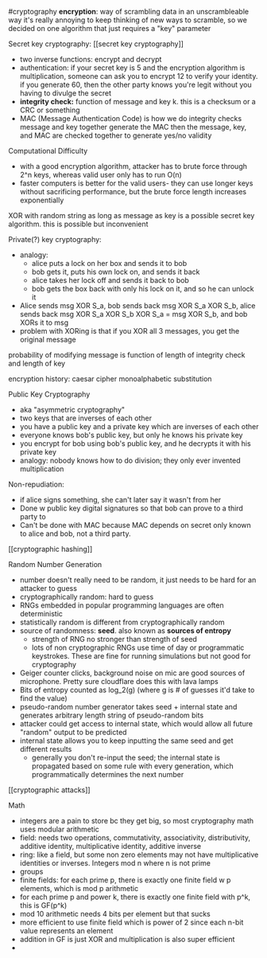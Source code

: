 
#cryptography 
**encryption**: way of scrambling data in an unscrambleable way
it's really annoying to keep thinking of new ways to scramble, so we decided on one algorithm that just requires a "key" parameter

Secret key cryptography:
[[secret key cryptography]]
- two inverse functions: encrypt and decrypt
- authentication: if your secret key is 5 and the encryption algorithm is multiplication, someone can ask you to encrypt 12 to verify your identity. if you generate 60, then the other party knows you're legit without you having to divulge the secret
- **integrity check:** function of message and key k. this is a checksum or a CRC or something
- MAC (Message Authentication Code) is how we do integrity checks 
	message and key together generate the MAC
	then the message, key, and MAC are checked together to generate yes/no validity

Computational Difficulty
- with a good encryption algorithm, attacker has to brute force through 2^n keys, whereas valid user only has to run O(n)
- faster computers is better for the valid users- they can use longer keys without sacrificing performance, but the brute force length increases exponentially

XOR with random string as long as message as key is a possible secret key algorithm. this is possible but inconvenient

Private(?) key cryptography:
- analogy:
	- alice puts a lock on her box and sends it to bob
	- bob gets it, puts his own lock on, and sends it back
	- alice takes her lock off and sends it back to bob
	- bob gets the box back with only his lock on it, and so he can unlock it
- Alice sends msg XOR S_a, bob sends back msg XOR S_a XOR S_b, alice sends back msg XOR S_a XOR S_b XOR S_a = msg XOR S_b, and bob XORs it to msg
- problem with XORing is that if you XOR all 3 messages, you get the original message

probability of modifying message is function of length of integrity check and length of key

encryption history:
	caesar cipher
	monoalphabetic substitution

Public Key Cryptography
- aka "asymmetric cryptography"
- two keys that are inverses of each other
- you have a public key and a private key which are inverses of each other
- everyone knows bob's public key, but only he knows his private key
- you encrypt for bob using bob's public key, and he decrypts it with his private key
- analogy: nobody knows how to do division; they only ever invented multiplication

Non-repudiation: 
- if alice signs something, she can't later say it wasn't from her
- Done w public key digital signatures so that bob can prove to a third party to 
- Can't be done with MAC because MAC depends on secret only known to alice and bob, not a third party. 
	
[[cryptographic hashing]]

Random Number Generation
- number doesn't really need to be random, it just needs to be hard for an attacker to guess
- cryptographically random: hard to guess
- RNGs embedded in popular programming languages are often deterministic
- statistically random is different from cryptographically random
- source of randomness: **seed**. also known as **sources of entropy**
	- strength of RNG no stronger than strength of seed
	- lots of non cryptographic RNGs use time of day or programmatic keystrokes. These are fine for running simulations but not good for cryptography
- Geiger counter clicks, background noise on mic are good sources of microphone. Pretty sure cloudflare does this with lava lamps
- Bits of entropy counted as log_2(g) (where g is # of guesses it'd take to find the value)
- pseudo-random number generator takes seed + internal state and generates arbitrary length string of pseudo-random bits
- attacker could get access to internal state, which would allow all future "random" output to be predicted
- internal state allows you to keep inputting the same seed and get different results
	- generally you don't re-input the seed; the internal state is propagated based on some rule with every generation, which programmatically determines the next number


[[cryptographic attacks]]

Math
- integers are a pain to store bc they get big, so most cryptography math uses modular arithmetic 
- field: needs two operations, commutativity, associativity, distributivity, additive identity, multiplicative identity, additive inverse
- ring: like a field, but some non zero elements may not have multiplicative identities or inverses. Integers mod n where n is not prime
- groups 
- finite fields: for each prime p, there is exactly one finite field w p elements, which is mod p arithmetic
- for each prime p and power k, there is exactly one finite field with p^k, this is GF(p^k)
- mod 10 arithmetic needs 4 bits per element but that sucks 
- more efficient to use finite field which is power of 2 since each n-bit value represents an element 
- addition in GF is just XOR and multiplication is also super efficient 
-

